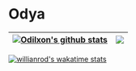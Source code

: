 # Odya

| <a href="https://github.com/odilxon/odilxon"><img align="center" src="https://github-readme-stats.vercel.app/api?username=odilxon&show_icons=true&include_all_commits=true&theme=dark&hide_border=true" alt="Odilxon's github stats" /></a> | <a href="https://github.com/odilxon/odilxon"><img align="center" src="https://github-readme-stats.vercel.app/api/top-langs/?username=odilxon&layout=compact&theme=dark&hide_border=true" /></a> |
| ------------- | ------------- |

[![willianrod's wakatime stats](https://github-readme-stats.vercel.app/api/wakatime?username=odilxon?&theme=dark)](https://wakatime.com/@odilxon)
